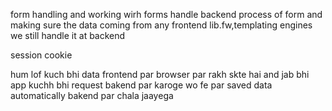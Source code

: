 form handling and working wirh forms
handle backend process of form and making sure the data coming from any frontend lib.fw,templating engines we still handle it at backend

session cookie 

hum lof kuch bhi data frontend par browser par rakh skte hai and jab bhi app kuchh bhi request bakend par karoge wo fe par saved data automatically bakend par chala jaayega
